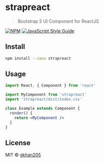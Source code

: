 # strapreact

> Bootstrap 5 UI Component for ReactJS

[![NPM](https://img.shields.io/npm/v/strapreact.svg)](https://www.npmjs.com/package/strapreact) [![JavaScript Style Guide](https://img.shields.io/badge/code_style-standard-brightgreen.svg)](https://standardjs.com)

## Install

```bash
npm install --save strapreact
```

## Usage

```jsx
import React, { Component } from 'react'

import MyComponent from 'strapreact'
import 'strapreact/dist/index.css'

class Example extends Component {
  render() {
    return <MyComponent />
  }
}
```

## License

MIT © [gkhan205](https://github.com/gkhan205)
